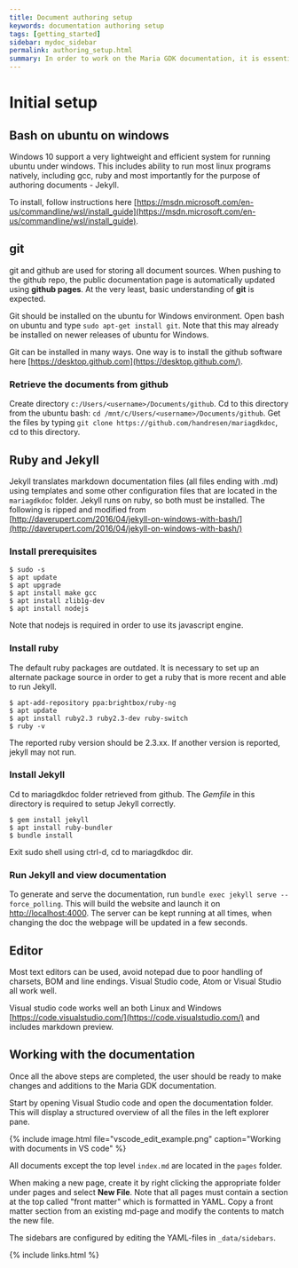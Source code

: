 ```yaml
---
title: Document authoring setup
keywords: documentation authoring setup
tags: [getting_started]
sidebar: mydoc_sidebar
permalink: authoring_setup.html
summary: In order to work on the Maria GDK documentation, it is essential to setup the production environment correctly. This involves git and jekyll setup as well as simple editor setup. Note that the documentation is configured to produce a Jekyll-site that is compatible with github pages.
---
```


# Initial setup

## Bash on ubuntu on windows
Windows 10 support a very lightweight and efficient system for running ubuntu under windows. This includes ability to run most linux programs natively, including gcc, ruby and most importantly for the purpose of authoring documents - Jekyll.

To install, follow instructions here [https://msdn.microsoft.com/en-us/commandline/wsl/install_guide](https://msdn.microsoft.com/en-us/commandline/wsl/install_guide).

## git
git and github are used for storing all document sources. When pushing to the github repo, the public documentation page is automatically updated using __github pages__. At the very least, basic understanding of __git__ is expected.

Git should be installed on the ubuntu for Windows environment. Open bash on ubuntu and type
```sudo apt-get install git```. Note that this may already be installed on newer releases of ubuntu for Windows.

Git can be installed in many ways. One way is to install the github software here [https://desktop.github.com](https://desktop.github.com/).

### Retrieve the documents from github
Create directory ```c:/Users/<username>/Documents/github```. Cd to this directory from the ubuntu bash: ```cd /mnt/c/Users/<username>/Documents/github```. Get the files by typing ```git clone https://github.com/handresen/mariagdkdoc```, cd to this directory.

## Ruby and Jekyll
Jekyll translates markdown documentation files (all files ending with .md) using templates and some other configuration files that are located in the ```mariagdkdoc``` folder. Jekyll runs on ruby, so both must be installed. The following is ripped and modified from [http://daverupert.com/2016/04/jekyll-on-windows-with-bash/](http://daverupert.com/2016/04/jekyll-on-windows-with-bash/)


### Install prerequisites
```
$ sudo -s
$ apt update
$ apt upgrade
$ apt install make gcc
$ apt install zlib1g-dev
$ apt install nodejs
```  
Note that nodejs is required in order to use its javascript engine.

### Install ruby  
The default ruby packages are outdated. It is necessary to set up an alternate package source in order to get a ruby that is more recent and able to run Jekyll.

```
$ apt-add-repository ppa:brightbox/ruby-ng
$ apt update
$ apt install ruby2.3 ruby2.3-dev ruby-switch
$ ruby -v
```  

The reported ruby version should be 2.3.xx. If another version is reported, jekyll may not run.

### Install Jekyll
Cd to mariagdkdoc folder retrieved from github. The *Gemfile* in this directory is required to setup Jekyll correctly.

```
$ gem install jekyll
$ apt install ruby-bundler
$ bundle install
```

Exit sudo shell using ctrl-d, cd to mariagdkdoc dir.


### Run Jekyll and view documentation
To generate and serve the documentation, run ```bundle exec jekyll serve --force_polling```. This will build the website and launch it on [http://localhost:4000](http://localhost:4000). The server can be kept running at all times, when changing the doc the webpage will be updated in a few seconds.

## Editor
Most text editors can be used, avoid notepad due to poor handling of charsets, BOM and line endings. Visual Studio code, Atom or Visual Studio all work well.

Visual studio code works well an both Linux and Windows [https://code.visualstudio.com/](https://code.visualstudio.com/) and includes markdown preview.

## Working with the documentation
Once all the above steps are completed, the user should be ready to make changes and additions to the Maria GDK documentation.

Start by opening Visual Studio code and open the documentation folder. This will display a structured overview of all the files in the left explorer pane.

{% include image.html file="vscode_edit_example.png" caption="Working with documents in VS code" %}

All documents except the top level ```index.md``` are located in the ```pages``` folder.

When making a new page, create it by right clicking the appropriate folder under pages and select __New File__. Note that all pages must contain a section at the top called "front matter" which is formatted in YAML. Copy a front matter section from an existing md-page and modify the contents to match the new file.

The sidebars are configured by editing the YAML-files in ```_data/sidebars```.

{% include links.html %}